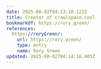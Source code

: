 ```yaml
---
date: 2025-08-02T04:13:10.122Z
title: Creator of crawlspace.cool
bookmarkOf: https://rory.green/
references:
  https://roryGreen/:
    url: https://rory.green/
    type: entry
    name: Rory Green
updated: 2025-08-02T04:14:16.605Z
---
```

